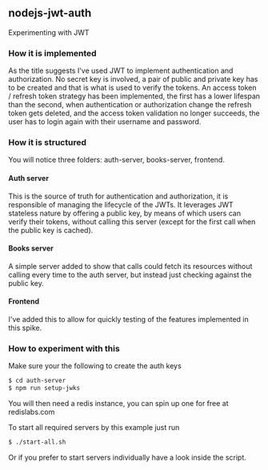 ## nodejs-jwt-auth

Experimenting with JWT

### How it is implemented

As the title suggests I've used JWT to implement authentication and
authorization.
No secret key is involved, a pair of public and private key has to be created and that is what is used to verify the tokens.
An access token / refresh token strategy has been implemented, the
first has a lower lifespan than the second, when authentication or
authorization change the refresh token gets deleted, and the access
token validation no longer succeeds, the user has to login again with
their username and password.

### How it is structured

You will notice three folders: auth-server, books-server, frontend.

#### Auth server

This is the source of truth for authentication and authorization, it
is responsible of managing the lifecycle of the JWTs.
It leverages JWT stateless nature by offering a public key, by means
of which users can verify their tokens, without calling this server
(except for the first call when the public key is cached).

#### Books server

A simple server added to show that calls could fetch its resources
without calling every time to the auth server, but instead
just checking against the public key.

#### Frontend

I've added this to allow for quickly testing of the features
implemented in this spike.

### How to experiment with this

Make sure your the following to create the auth keys

```sh
$ cd auth-server
$ npm run setup-jwks
```

You will then need a redis instance, you can spin up one for free at redislabs.com

To start all required servers by this example just run

```sh
$ ./start-all.sh
```

Or if you prefer to start servers individually have a look inside the script.
